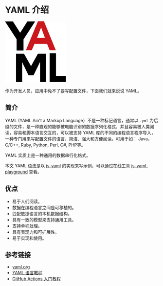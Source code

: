 # YAML 介绍

![yaml](./public/images/logo.png)

作为开发人员，应用中免不了要写配置文件，下面我们就来说说 YAML。

## 简介

YAML (YAML Ain't a Markup Language）不是一种标记语言，通常以 `.yml` 为后缀的文件，是一种直观的能够被电脑识别的数据序列化格式，并且容易被人类阅读，容易和脚本语言交互的，可以被支持 YAML 库的不同的编程语言程序导入，一种专门用来写配置文件的语言，简洁、强大和方便阅读。可用于如： Java，C/C++, Ruby, Python, Perl, C#, PHP等。

YAML 实质上是一种通用的数据串行化格式。

本文 YAML 语法是以 [js-yaml](https://github.com/nodeca/js-yaml) 的实现来写示例，可以通过在线工具 [js-yaml-playground](https://nodeca.github.io/js-yaml/) 查看。

## 优点

- 易于人们阅读。
- 数据在编程语言之间是可移植的。
- 匹配敏捷语言的本机数据结构。
- 具有一致的模型来支持通用工具。
- 支持单程处理。
- 具有表现力和可扩展性。
- 易于实现和使用。

## 参考链接

- [yaml.org](https://yaml.org/)
- [YAML 语言教程](https://www.ruanyifeng.com/blog/2016/07/yaml.html)
- [GitHub Actions 入门教程](https://www.ruanyifeng.com/blog/2019/09/getting-started-with-github-actions.html)